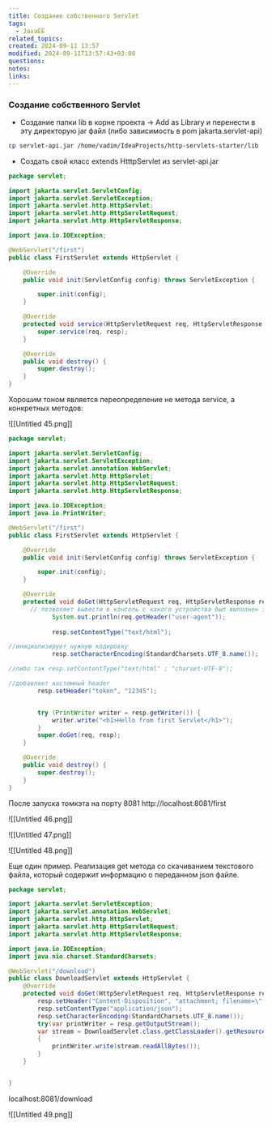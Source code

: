 ```yaml
---
title: Создание собственного Servlet
tags:
  - JavaEE
related_topics: 
created: 2024-09-11 13:57
modified: 2024-09-11T13:57:43+03:00
questions: 
notes: 
links: 
---
```

### Создание собственного Servlet


- Создание папки lib в корне проекта → Add as Library и перенести в эту директорую jar файл (либо зависимость в pom jakarta.servlet-api)

```Bash
cp servlet-api.jar /home/vadim/IdeaProjects/http-servlets-starter/lib
```

- Создать свой класс extends HtttpServlet из servlet-api.jar

```Java
package servlet;

import jakarta.servlet.ServletConfig;
import jakarta.servlet.ServletException;
import jakarta.servlet.http.HttpServlet;
import jakarta.servlet.http.HttpServletRequest;
import jakarta.servlet.http.HttpServletResponse;

import java.io.IOException;

@WebServlet("/first")
public class FirstServlet extends HttpServlet {

    @Override
    public void init(ServletConfig config) throws ServletException {

        super.init(config);
    }

    @Override
    protected void service(HttpServletRequest req, HttpServletResponse resp) throws ServletException, IOException {
        super.service(req, resp);
    }

    @Override
    public void destroy() {
        super.destroy();
    }
}
```

Хорошим тоном является переопределение не метода service, а конкретных методов:

![[Untitled 45.png]]

```Java
package servlet;

import jakarta.servlet.ServletConfig;
import jakarta.servlet.ServletException;
import jakarta.servlet.annotation.WebServlet;
import jakarta.servlet.http.HttpServlet;
import jakarta.servlet.http.HttpServletRequest;
import jakarta.servlet.http.HttpServletResponse;

import java.io.IOException;
import java.io.PrintWriter;

@WebServlet("/first")
public class FirstServlet extends HttpServlet {

    @Override
    public void init(ServletConfig config) throws ServletException {

        super.init(config);
    }

    @Override
    protected void doGet(HttpServletRequest req, HttpServletResponse resp) throws ServletException, IOException {
      // позволяет вывести в консоль с какого устройства был выполнен запрос
			System.out.println(req.getHeader("user-agent"));
			
			resp.setContentType("text/html");

//инициализирует нужную кодировку
			resp.setCharacterEncoding(StandardCharsets.UTF_8.name());

//либо так resp.setContentType("text/html" ; "charset-UTF-8");

//добавляет кастомный header
		resp.setHeader("token", "12345");


        try (PrintWriter writer = resp.getWriter()) {
            writer.write("<h1>Hello from first Servlet</h1>");
        }
        super.doGet(req, resp);
    }

    @Override
    public void destroy() {
        super.destroy();
    }
}
```

После запуска томкэта на порту 8081 http://localhost:8081/first

![[Untitled 46.png]]

![[Untitled 47.png]]

![[Untitled 48.png]]

  

Еще один пример. Реализация get метода со скачиванием текстового файла, который содержит информацию о переданном json файле.

```Java
package servlet;

import jakarta.servlet.ServletException;
import jakarta.servlet.annotation.WebServlet;
import jakarta.servlet.http.HttpServlet;
import jakarta.servlet.http.HttpServletRequest;
import jakarta.servlet.http.HttpServletResponse;

import java.io.IOException;
import java.nio.charset.StandardCharsets;

@WebServlet("/download")
public class DownloadServlet extends HttpServlet {
    @Override
    protected void doGet(HttpServletRequest req, HttpServletResponse resp) throws ServletException, IOException {
        resp.setHeader("Content-Disposition", "attachment; filename=\"filename.txt\"");
        resp.setContentType("application/json");
        resp.setCharacterEncoding(StandardCharsets.UTF_8.name());
        try(var printWriter = resp.getOutputStream();
        var stream = DownloadServlet.class.getClassLoader().getResourceAsStream("first.json"))
        {
            printWriter.write(stream.readAllBytes());
        }
    }


}
```

localhost:8081/download

![[Untitled 49.png]]

  
